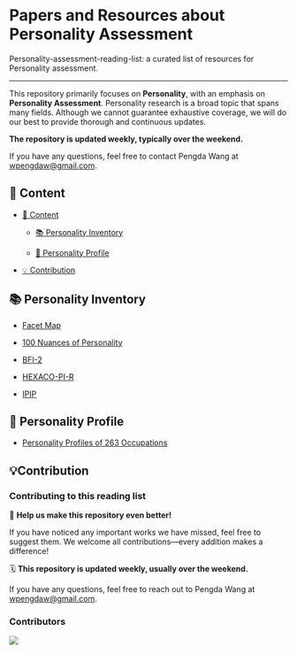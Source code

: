 # Papers and Resources about Personality Assessment

Personality-assessment-reading-list: a curated list of resources for Personality assessment.

---

This repository primarily focuses on **Personality**, with an emphasis on **Personality Assessment**. 
Personality research is a broad topic that spans many fields. 
Although we cannot guarantee exhaustive coverage, we will do our best to provide thorough and continuous updates. 

**The repository is updated weekly, typically over the weekend.** 

If you have any questions, feel free to contact Pengda Wang at wpengdaw@gmail.com.


## 📁 Content

- [📁 Content](#content)

    - [📚 Personality Inventory](#-personality-inventory)

    - [👥 Personality Profile](#-personality-profile)
    
- [💡 Contribution](#-contribution)






## 📚 Personality Inventory

- [Facet Map](https://facetmap.org)

- [100 Nuances of Personality](https://osf.io/4xr5h)

- [BFI-2](https://www.colby.edu/academics/departments-and-programs/psychology/research-opportunities/personality-lab/the-bfi-2/)

- [HEXACO-PI-R](https://hexaco.org/)

- [IPIP](https://ipip.ori.org/)


## 👥 Personality Profile

- [Personality Profiles of 263 Occupations](https://psycnet.apa.org/fulltext/2025-38154-001.html#s11)





## 💡Contribution

### Contributing to this reading list

🤲 **Help us make this repository even better!** 

If you have noticed any important works we have missed, feel free to suggest them. We welcome all contributions—every addition makes a difference!

🗓 **This repository is updated weekly, usually over the weekend.**

If you have any questions, feel free to reach out to Pengda Wang at wpengdaw@gmail.com.

### Contributors

<a href="https://github.com/wpengda/personality-assessment-reading-list/graphs/contributors">
  <img src="https://contrib.rocks/image?repo=wpengda/personality-assessment-reading-list" />
</a>